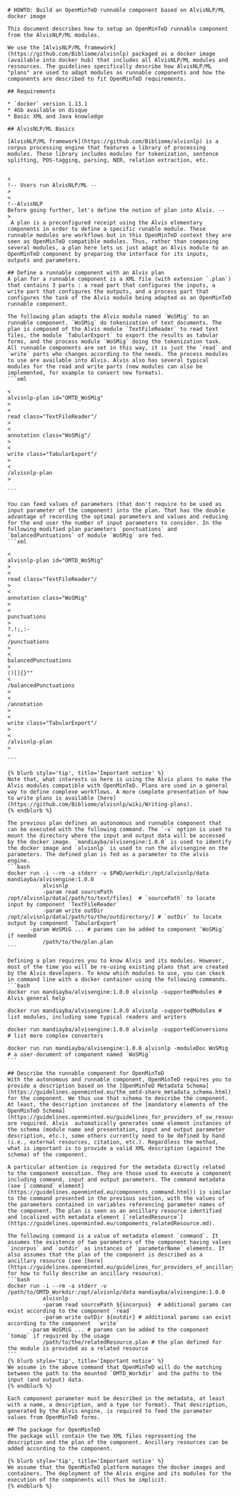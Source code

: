 ```

```

    # HOWTO: Build an OpenMinTeD runnable component based on AlvisNLP/ML docker image

    This document describes how to setup an OpenMinTeD runnable component from the AlvisNLP/ML modules.

    We use the [AlvisNLP/ML framework](https://github.com/Bibliome/alvisnlp) packaged as a docker image (available into docker hub) that includes all AlvisNLP/ML modules and ressources. The guidelines specifically describe how AlvisNLP/ML "plans" are used to adapt modules as runnable components and how the components are described to fit OpenMinTeD requirements.

    ## Requirements

    * `docker` version 1.13.1
    * 4Gb available on disque
    * Basic XML and Java knowledge

    ## AlvisNLP/ML Basics

    [AlvisNLP/ML framework](https://github.com/Bibliome/alvisnlp) is a corpus processing engine that features a library of processing modules. These library includes modules for tokenization, sentence splitting, POS-tagging, parsing, NER, relation extraction, etc.


    <
    !-- Users run AlvisNLP/ML --
    >
    <
    !--AlvisNLP
    Before going further, let's define the notion of plan into Alvis. --
    >
     A plan is a preconfigured receipt using the Alvis elementary components in order to define a specific runable module. These runnable modules are workflows but in this OpenMinTeD context they are seen as OpenMinTeD compatible modules. Thus, rather than composing several modules, a plan here lets us just adapt an Alvis module to an OpenMinTeD component by preparing the interface for its inputs, outputs and parameters.

    ## Define a runnable component with an Alvis plan
    A plan for a runnable component is a XML file (with extension `.plan`) that contains 3 parts : a read part that configures the inputs, a write part that configures the outputs, and a process part that configures the task of the Alvis module being adapted as an OpenMinTeD runnable component.

    The following plan adapts the Alvis module named `WoSMig` to an runnable component. `WoSMig` do tokenization of text documents. The plan is composed of the Alvis module `TextFileReader` to read text files, the module `TabularExport` to export the results as tabular forms, and the process module `WoSMig` doing the tokenization task. All runnable components are set in this way, it is just the `read` and `write` parts who changes according to the needs. The process modules to use are available into Alvis. Alvis also has several typical modules for the read and write parts (new modules can also be implemented, for example to convert new formats).
    ```xml

    <
    alvisnlp-plan id="OMTD_WoSMig"
    >
    <
    read class="TextFileReader"/
    >
    <
    annotation class="WoSMig"/
    >
    <
    write class="TabularExport"/
    >
    <
    /alvisnlp-plan
    >

    ```

    You can feed values of parameters (that don't require to be used as input parameter of the component) into the plan. That has the double advantage of recording the optimal parameters and values and reducing for the end user the number of input parameters to consider. In the following modified plan parameters `ponctuations` and `balancedPuntuations` of module `WoSMig` are fed.
    ```xml

    <
    alvisnlp-plan id="OMTD_WoSMig"
    >
    <
    read class="TextFileReader"/
    >
    <
    annotation class="WoSMig"
    >
    <
    punctuations
    >
    ?.!;,:-
    <
    /punctuations
    >
    <
    balancedPunctuations
    >
    ()[]{}""
    <
    /balancedPunctuations
    >
    <
    /annotation
    >
    <
    write class="TabularExport"/
    >
    <
    /alvisnlp-plan
    >

    ```

    {% blurb style='tip', title='Important notice' %}
    Note that, what interests us here is using the Alvis plans to make the Alvis modules compatible with OpenMinTeD. Plans are used in a general way to define complexe workflows. A more complete presentation of how to write plans is available [here](https://github.com/Bibliome/alvisnlp/wiki/Writing-plans). 
    {% endblurb %}

    The previous plan defines an autonomous and runnable component that can be executed with the following command. The `-v` option is used to mount the directory where the input and output data will be accessed by the docker image. `mandiayba/alvisengine:1.0.0` is used to identify the docker image and `alvisnlp` is used to run the alvisengine on the parameters. The defined plan is fed as a parameter to the alvis engine.
    ```bash
    docker run -i --rm -a stderr -v $PWD/workdir:/opt/alvisnlp/data mandiayba/alvisengine:1.0.0 
               alvisnlp
               -param read sourcePath /opt/alvisnlp/data[/path/to/text/files]  # `sourcePath` to locate input by component `TextFileReader`
               -param write outDir /opt/alvisnlp/data[/path/to/the/outdirectory/] # `outDir` to locate output by component `TabularExport` 
    	   -param WoSMiG ... # params can be added to component `WoSMig` if needed
               /path/to/the/plan.plan
    ```

    Defining a plan requires you to know Alvis and its modules. However, most of the time you will be re-using existing plans that are created by the Alvis developers. To know which modules to use, you can ckeck in command line with a docker container using the following commands.
    ```bash
    docker run mandiayba/alvisengine:1.0.0 alvisnlp -supportedModules # Alvis general help

    docker run mandiayba/alvisengine:1.0.0 alvisnlp -supportedModules # list modules, including some typical readers and writers

    docker run mandiayba/alvisengine:1.0.0 alvisnlp -supportedConversions # list more complex converters

    docker run run mandiayba/alvisengine:1.0.0 alvisnlp -moduleDoc WoSMig # a user-document of component named `WoSMig` 
    ```

    ## Describe the runnable component for OpenMinTeD
    With the autonomous and runnable component, OpenMinTeD requires you to provide a description based on the [OpenMinTeD Metadata Schema](https://guidelines.openminted.eu/the_omtd-share_metadata_schema.html) for the component. We thus use that schema to describe the component. At least, the description instances of the [mandatory elements of the OpenMinTeD Schema](https://guidelines.openminted.eu/guidelines_for_providers_of_sw_resources/recommended_schema_for_sw_resources.html) are required. Alvis  automatically generates some element instances of the schema (module name and presentation, input and output parameter description, etc.), some others currently need to be defined by hand (i.e., external resources, citation, etc.). Regardless the method, what is important is to provide a valid XML description (against the schema) of the component.

    A particular attention is required for the metadata directly related to the component execution. They are those used to execute a component including command, input and output parameters. The command metadata (see [`command` element](https://guidelines.openminted.eu/components_command.html)) is similar to the command presented in the previous section, with the values of the parameters contained in variables referencing parameter names of the component. The plan is seen as an ancillary resource identified and localized with metadata element [`relatedResource`](https://guidelines.openminted.eu/compoments_relatedResource.md). 

    The following command is a value of metadata element `command`. It assumes the existence of two parameters of the component having values `incorpus` and `outdir` as instances of `parameterName` elements. It also assumes that the plan of the component is described as a ancillary resource (see [here](https://guidelines.openminted.eu/guidelines_for_providers_of_ancillary_resources/)  for how to fully describe an ancillary resource). 
    ```bash
    docker run -i --rm -a stderr -v /path/to/OMTD_Workdir:/opt/alvisnlp/data mandiayba/alvisengine:1.0.0 
               alvisnlp
               -param read sourcePath ${incorpus}  # additional params can exist according to the component `read` 
               -param write outDir ${outdir} # additional params can exist according to the component  `write` 
    	   -param WoSMiG ... # params can be added to the component `tomap` if required by the usage
               /path/to/the/relatedResource.plan # the plan defined for the module is provided as a related resource
    ```
    {% blurb style='tip', title='Important notice' %}
    We assume in the above command that OpenMinTeD will do the matching between the path to the mounted `OMTD_Workdir` and the paths to the input (and output) data.
    {% endblurb %}

    Each component parameter must be described in the metadata, at least with a name, a description, and a type (or format). That description, generated by the Alvis engine, is required to feed the parameter values from OpenMinTeD forms.

    ## The package for OpenMinTeD
    The package will contain the two XML files representing the description and the plan of the component. Ancillary resources can be added according to the component.

    {% blurb style='tip', title='Important notice' %}
    We assume that the OpenMinTeD platform manages the docker images and containers. The deployment of the Alvis engine and its modules for the execution of the components will thus be implicit.
    {% endblurb %}


  


